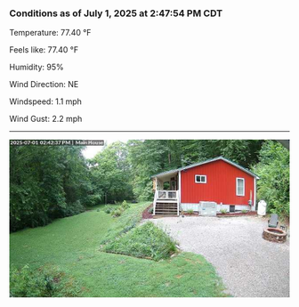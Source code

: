 ### Conditions as of July 1, 2025 at 2:47:54 PM CDT 

Temperature: 77.40 &deg;F

Feels like: 77.40 &deg;F

Humidity: 95%

Wind Direction: NE

Windspeed: 1.1 mph

Wind Gust: 2.2 mph

---

<img src="./images/latest.jpeg"/>

